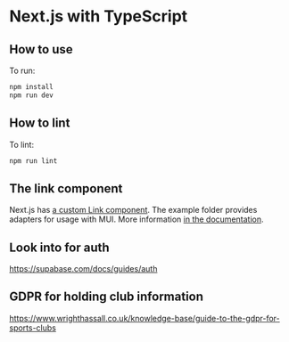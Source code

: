 # Next.js with TypeScript 

## How to use
To run:

```sh
npm install
npm run dev
```

## How to lint

To lint:

```sh
npm run lint
```

## The link component

Next.js has [a custom Link component](https://nextjs.org/docs/api-reference/next/link).
The example folder provides adapters for usage with MUI.
More information [in the documentation](https://mui.com/guides/routing/#next-js).

## Look into for auth
https://supabase.com/docs/guides/auth

## GDPR for holding club information
https://www.wrighthassall.co.uk/knowledge-base/guide-to-the-gdpr-for-sports-clubs